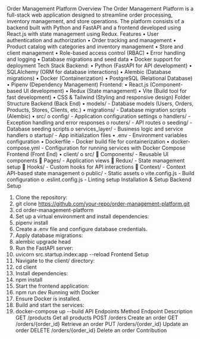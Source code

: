 Order Management Platform
Overview
The Order Management Platform is a full-stack web application designed to streamline order processing, inventory management, and store operations. The platform consists of a backend built with Python and FastAPI and a frontend developed using React.js with state management using Redux.
Features
•	User authentication and authorization
•	Order tracking and management
•	Product catalog with categories and inventory management
•	Store and client management
•	Role-based access control (RBAC)
•	Error handling and logging
•	Database migrations and seed data
•	Docker support for deployment
Tech Stack
Backend:
•	Python (FastAPI for API development)
•	SQLAlchemy (ORM for database interactions)
•	Alembic (Database migrations)
•	Docker (Containerization)
•	PostgreSQL (Relational Database)
•	Pipenv (Dependency Management)
Frontend:
•	React.js (Component-based UI development)
•	Redux (State management)
•	Vite (Build tool for fast development)
•	CSS & Tailwind (Styling and responsive design)
Folder Structure
Backend (Back End)
•	models/ - Database models (Users, Orders, Products, Stores, Clients, etc.)
•	migrations/ - Database migration scripts (Alembic)
•	src/ 
o	config/ - Application configuration settings
o	handlers/ - Exception handling and error responses
o	routers/ - API routes
o	seeding/ - Database seeding scripts
o	services_layer/ - Business logic and service handlers
o	startup/ - App initialization files
•	.env - Environment variables configuration
•	Dockerfile - Docker build file for containerization
•	docker-compose.yml - Configuration for running services with Docker Compose
Frontend (Front End)
•	client/ 
o	src/ 
	Components/ - Reusable UI components
	Pages/ - Application views
	Redux/ - State management setup
	Hooks/ - Custom hooks for API interactions
	Context/ - Context API-based state management
o	public/ - Static assets
o	vite.config.js - Build configuration
o	.eslint.config.js - Linting setup
Installation & Setup
Backend Setup
1.	Clone the repository: 
2.	git clone https://github.com/your-repo/order-management-platform.git
3.	cd order-management-platform
4.	Set up a virtual environment and install dependencies: 
5.	pipenv install
6.	Create a .env file and configure database credentials.
7.	Apply database migrations: 
8.	alembic upgrade head
9.	Run the FastAPI server: 
10.	uvicorn src.startup.index:app --reload
Frontend Setup
1.	Navigate to the client/ directory: 
2.	cd client
3.	Install dependencies: 
4.	npm install
5.	Start the frontend application: 
6.	npm run dev
Running with Docker
1.	Ensure Docker is installed.
2.	Build and start the services: 
3.	docker-compose up --build
API Endpoints
Method	Endpoint	Description
GET	/products	Get all products
POST	/orders	Create an order
GET	/orders/{order_id}	Retrieve an order
PUT	/orders/{order_id}	Update an order
DELETE	/orders/{order_id}	Delete an order
Contribution


